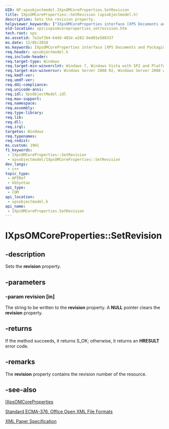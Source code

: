 ```yaml
---
UID: NF:xpsobjectmodel.IXpsOMCoreProperties.SetRevision
title: IXpsOMCoreProperties::SetRevision (xpsobjectmodel.h)
description: Sets the revision property.
helpviewer_keywords: ["IXpsOMCoreProperties interface [XPS Documents and Packaging]","SetRevision method","IXpsOMCoreProperties.SetRevision","IXpsOMCoreProperties::SetRevision","SetRevision","SetRevision method [XPS Documents and Packaging]","SetRevision method [XPS Documents and Packaging]","IXpsOMCoreProperties interface","xps.ixpsomcoreproperties_setrevision","xpsobjectmodel/IXpsOMCoreProperties::SetRevision"]
old-location: xps\ixpsomcoreproperties_setrevision.htm
tech.root: xps
ms.assetid: 7e2ef3b4-64dd-402e-a282-0ed01e588337
ms.date: 12/05/2018
ms.keywords: IXpsOMCoreProperties interface [XPS Documents and Packaging],SetRevision method, IXpsOMCoreProperties.SetRevision, IXpsOMCoreProperties::SetRevision, SetRevision, SetRevision method [XPS Documents and Packaging], SetRevision method [XPS Documents and Packaging],IXpsOMCoreProperties interface, xps.ixpsomcoreproperties_setrevision, xpsobjectmodel/IXpsOMCoreProperties::SetRevision
req.header: xpsobjectmodel.h
req.include-header: 
req.target-type: Windows
req.target-min-winverclnt: Windows 7, Windows Vista with SP2 and Platform Update for Windows Vista [desktop apps \| UWP apps]
req.target-min-winversvr: Windows Server 2008 R2, Windows Server 2008 with SP2 and Platform Update for Windows Server 2008 [desktop apps \| UWP apps]
req.kmdf-ver: 
req.umdf-ver: 
req.ddi-compliance: 
req.unicode-ansi: 
req.idl: XpsObjectModel.idl
req.max-support: 
req.namespace: 
req.assembly: 
req.type-library: 
req.lib: 
req.dll: 
req.irql: 
targetos: Windows
req.typenames: 
req.redist: 
ms.custom: 19H1
f1_keywords:
 - IXpsOMCoreProperties::SetRevision
 - xpsobjectmodel/IXpsOMCoreProperties::SetRevision
dev_langs:
 - c++
topic_type:
 - APIRef
 - kbSyntax
api_type:
 - COM
api_location:
 - xpsobjectmodel.h
api_name:
 - IXpsOMCoreProperties.SetRevision
---
```


# IXpsOMCoreProperties::SetRevision


## -description

Sets the <b>revision</b> property.

## -parameters

### -param revision [in]

The string to be written to the <b>revision</b> property. A <b>NULL</b> pointer clears the <b>revision</b> property.

## -returns

If the method succeeds, it returns S_OK; otherwise, it returns an <b>HRESULT</b> error code.

## -remarks

The <b>revision</b> property contains the revision number of the resource.

## -see-also

<a href="/windows/desktop/api/xpsobjectmodel/nn-xpsobjectmodel-ixpsomcoreproperties">IXpsOMCoreProperties</a>



<a href="https://www.ecma-international.org/publications-and-standards/standards/ecma-376/">Standard ECMA-376, Office Open XML File Formats</a>



<a href="https://www.ecma-international.org/activities/XML%20Paper%20Specification/XPS%20Standard%20WD%201.6.pdf">XML Paper Specification</a>